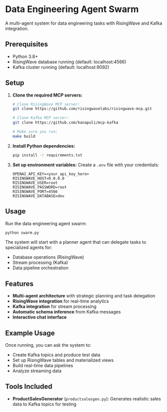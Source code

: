 # Data Engineering Agent Swarm

A multi-agent system for data engineering tasks with RisingWave and Kafka integration.

## Prerequisites

- Python 3.8+
- RisingWave database running (default: localhost:4566)
- Kafka cluster running (default: localhost:9092)

## Setup

1. **Clone the required MCP servers:**
   ```bash
   # Clone RisingWave MCP server:
   git clone https://github.com/risingwavelabs/risingwave-mcp.git
   
   # Clone Kafka MCP server:
   git clone https://github.com/kanapuli/mcp-kafka
   
   # Make sure you run:
   make build
   ```

   

2. **Install Python dependencies:**
   ```bash
   pip install -r requirements.txt
   ```

3. **Set up environment variables:**
   Create a `.env` file with your credentials:
   ```
   OPENAI_API_KEY=<your_api_key_here>
   RISINGWAVE_HOST=0.0.0.0
   RISINGWAVE_USER=root
   RISINGWAVE_PASSWORD=root
   RISINGWAVE_PORT=4566
   RISINGWAVE_DATABASE=dev
   ```

## Usage

Run the data engineering agent swarm:

```bash
python swarm.py
```

The system will start with a planner agent that can delegate tasks to specialized agents for:
- Database operations (RisingWave)
- Stream processing (Kafka)
- Data pipeline orchestration

## Features

- **Multi-agent architecture** with strategic planning and task delegation
- **RisingWave integration** for real-time analytics
- **Kafka integration** for stream processing
- **Automatic schema inference** from Kafka messages
- **Interactive chat interface**

## Example Usage

Once running, you can ask the system to:
- Create Kafka topics and produce test data
- Set up RisingWave tables and materialized views
- Build real-time data pipelines
- Analyze streaming data

## Tools Included

- **ProductSalesGenerator** (`productsalesgen.py`): Generates realistic sales data to Kafka topics for testing
